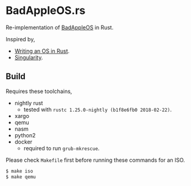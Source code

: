 # BadAppleOS.rs

Re-implementation of [BadAppleOS](https://github.com/foreverbell/BadAppleOS) in Rust.

Inspired by,

* [Writing an OS in Rust](https://os.phil-opp.com/).
* [Singularity](https://www.microsoft.com/en-us/research/project/singularity/).

## Build

Requires these toolchains,

* nightly rust
  + tested with `rustc 1.25.0-nightly (b1f8e6fb0 2018-02-22)`.
* xargo
* qemu
* nasm
* python2
* docker
  + required to run `grub-mkrescue`.

Please check `Makefile` first before running these commands for an ISO.

```sh
$ make iso
$ make qemu
```

